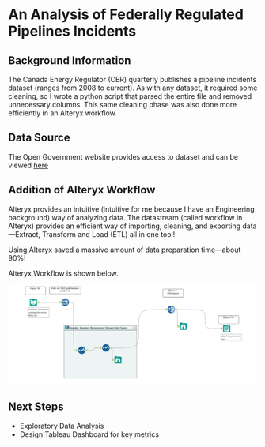 # An Analysis of Federally Regulated Pipelines Incidents


## Background Information
The Canada Energy Regulator (CER) quarterly publishes a pipeline incidents dataset (ranges from 2008 to current). As with any dataset, it required some cleaning, so I wrote a python script that parsed the entire file and removed unnecessary columns. This same cleaning phase was also done more efficiently in an Alteryx workflow. 


## Data Source
The Open Government website provides access to dataset and can be viewed [here](https://open.canada.ca/data/en/dataset/7dffedc4-23fa-440c-a36d-adf5a6cc09f1)


## Addition of Alteryx Workflow
Alteryx provides an intuitive (intuitive for me because I have an Engineering background) way of analyzing data. The datastream (called workflow in Alteryx) provides an efficient way of importing, cleaning, and exporting data—Extract, Transform and Load (ETL) all in one tool! 

Using Alteryx saved a massive amount of data preparation time—about 90%! 

Alteryx Workflow is shown below.

![Workflow](https://github.com/gregwhyte3/pipeline_transportation_occurrences/blob/master/Alteryx%20Workflow/alteryx_pipeline.PNG)


## Next Steps
* Exploratory Data Analysis
* Design Tableau Dashboard for key metrics



